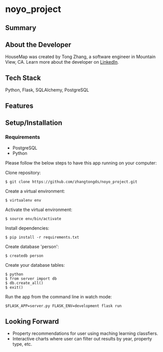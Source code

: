 # noyo_project

## Summary

## About the Developer

HouseMap was created by Tong Zhang, a software engineer in Mountain View, CA. Learn more about the developer on [LinkedIn](https://www.linkedin.com/in/tong--zhang/).

## Tech Stack

Python, Flask, SQLAlchemy, PostgreSQL

## Features

## Setup/Installation

### Requirements

- PostgreSQL
- Python

Please follow the below steps to have this app running on your computer:

Clone repository:

```
$ git clone https://github.com/zhangtongds/noyo_project.git
```

Create a virtual environment:

```
$ virtualenv env
```

Activate the virtual environment:

```
$ source env/bin/activate
```

Install dependencies:

```
$ pip install -r requirements.txt
```

Create database 'person':

```
$ createdb person
```

Create your database tables:

```
$ python
$ from server import db
$ db.create_all()
$ exit()
```

Run the app from the command line in watch mode:

```
$FLASK_APP=server.py FLASK_ENV=development flask run
```

## Looking Forward
* Property recommendations for user using maching learning classfiers.
* Interactive charts where user can filter out results by year, property type, etc.


